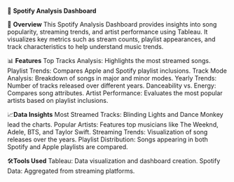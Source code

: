 🎵 **Spotify Analysis Dashboard**

📌 **Overview**
This Spotify Analysis Dashboard provides insights into song popularity, streaming trends, and artist performance using Tableau. It visualizes key metrics such as stream counts, playlist appearances, and track characteristics to help understand music trends.

📊 **Features**
Top Tracks Analysis: Highlights the most streamed songs.
Playlist Trends: Compares Apple and Spotify playlist inclusions.
Track Mode Analysis: Breakdown of songs in major and minor modes.
Yearly Trends: Number of tracks released over different years.
Danceability vs. Energy: Compares song attributes.
Artist Performance: Evaluates the most popular artists based on playlist inclusions.

📈**Data Insights**
Most Streamed Tracks: Blinding Lights and Dance Monkey lead the charts.
Popular Artists: Features top musicians like The Weeknd, Adele, BTS, and Taylor Swift.
Streaming Trends: Visualization of song releases over the years.
Playlist Distribution: Songs appearing in both Spotify and Apple playlists are compared.

🛠️**Tools Used**
Tableau: Data visualization and dashboard creation.
Spotify Data: Aggregated from streaming platforms.

